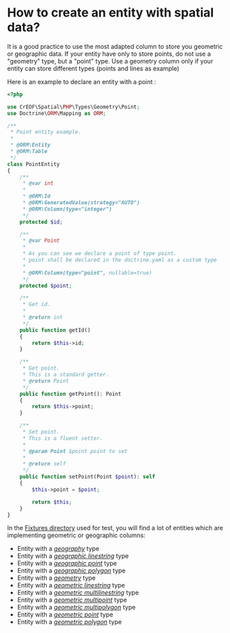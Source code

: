 # How to create an entity with spatial data?

It is a good practice to use the most adapted column to store you geometric or geographic data. 
If your entity have only to store points, do not use a "geometry" type, but a "point" type.
Use a geometry column only if your entity can store different types (points and lines as example) 

Here is an example to declare an entity with a point :
```php
<?php

use CrEOF\Spatial\PHP\Types\Geometry\Point;
use Doctrine\ORM\Mapping as ORM;

/**
 * Point entity example.
 *
 * @ORM\Entity
 * @ORM\Table
 */
class PointEntity
{
    /**
     * @var int
     *
     * @ORM\Id
     * @ORM\GeneratedValue(strategy="AUTO")
     * @ORM\Column(type="integer")
     */
    protected $id;

    /**
     * @var Point
     *
     * As you can see we declare a point of type point.
     * point shall be declared in the doctrine.yaml as a custom type
     * 
     * @ORM\Column(type="point", nullable=true)
     */
    protected $point;

    /**
     * Get id.
     *
     * @return int
     */
    public function getId()
    {
        return $this->id;
    }

    /**
     * Get point.
     * This is a standard getter.
     * @return Point
     */
    public function getPoint(): Point
    {
        return $this->point;
    }

    /**
     * Set point.
     * This is a fluent setter. 
     *
     * @param Point $point point to set
     *
     * @return self
     */
    public function setPoint(Point $point): self
    {
        $this->point = $point;

        return $this;
    }
}

```
In the [Fixtures directory](../tests/CrEOF/Spatial/Tests/Fixtures) used for test, you will find a lot of entities which are 
implementing geometric or geographic columns:
* Entity with a *[geography](../tests/CrEOF/Spatial/Tests/Fixtures/GeographyEntity.php)* type
* Entity with a *[geographic linestring](../tests/CrEOF/Spatial/Tests/Fixtures/GeoLineStringEntity.php)* type
* Entity with a *[geographic point](../tests/CrEOF/Spatial/Tests/Fixtures/GeoPointSridEntity.php)* type
* Entity with a *[geographic polygon](../tests/CrEOF/Spatial/Tests/Fixtures/GeoPolygonEntity.php)* type
* Entity with a *[geometry](../tests/CrEOF/Spatial/Tests/Fixtures/NoHintGeometryEntity.php)* type
* Entity with a *[geometric linestring](../tests/CrEOF/Spatial/Tests/Fixtures/GeoLineStringEntity.php)* type
* Entity with a *[geometric multilinestring](../tests/CrEOF/Spatial/Tests/Fixtures/MultiLineStringEntity.php)* type
* Entity with a *[geometric multipoint](../tests/CrEOF/Spatial/Tests/Fixtures/MultiPointEntity.php)* type
* Entity with a *[geometric multipolygon](../tests/CrEOF/Spatial/Tests/Fixtures/MultiPolygonEntity.php)* type
* Entity with a *[geometric point](../tests/CrEOF/Spatial/Tests/Fixtures/PointEntity.php)* type
* Entity with a *[geometric polygon](../tests/CrEOF/Spatial/Tests/Fixtures/PolygonEntity.php)* type
